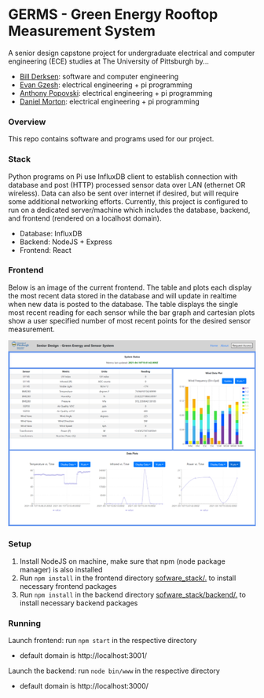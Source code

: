 # GERMS - Green Energy Rooftop Measurement System

A senior design capstone project for undergraduate electrical and computer engineering (ECE) studies at The University of Pittsburgh by...
   - [Bill Derksen](https://github.com/bderksen20): software and computer engineering
   - [Evan Gzesh](https://github.com/EvanGzesh): electrical engineering + pi programming
   - [Anthony Popovski](https://github.com/anthpops): electrical engineering + pi programming
   - [Daniel Morton](https://github.com/Daniel8942): electrical engineering + pi programming

### Overview
This repo contains software and programs used for our project.

### Stack

Python programs on Pi use InfluxDB client to establish connection with database and post (HTTP) processed sensor data over LAN (ethernet OR wireless). Data can also be sent over internet if desired, but will require some additional networking efforts. Currently, this project is configured to run on a dedicated server/machine which includes the database, backend, and frontend (rendered on a localhost domain). 

   - Database: InfluxDB
   - Backend: NodeJS + Express
   - Frontend: React

### Frontend

Below is an image of the current frontend. The table and plots each display the most recent data stored in the database and will update in realtime when new data is posted to the database. The table displays the single most recent reading for each sensor while the bar graph and cartesian plots show a user specified number of most recent points for the desired sensor measurement.

![frontend image](./images/frontend.png?raw=true "Title")

### Setup

1. Install NodeJS on machine, make sure that npm (node package manager) is also installed
2. Run `npm install` in the frontend directory [sofware_stack/.](./software_stack) to install necessary frontend packages 
3. Run `npm install` in the backend directory [sofware_stack/backend/.](./software_stack/backend) to install necessary backend packages 

### Running

Launch frontend: run `npm start` in the respective directory  
- default domain is http://localhost:3001/

Launch the backend: run `node bin/www` in the respective directory  
- default domain is http://localhost:3000/
